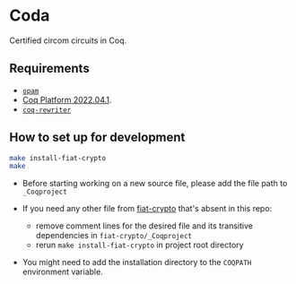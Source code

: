 # Coda

Certified circom circuits in Coq.

## Requirements
- [`opam`](https://opam.ocaml.org/)
- [Coq Platform 2022.04.1](https://github.com/coq/platform/releases/tag/2022.04.1).
- [`coq-rewriter`](https://github.com/mit-plv/rewriter)
  
## How to set up for development

```bash
make install-fiat-crypto
make
```

- Before starting working on a new source file, please add the file path to `_Coqproject`

- If you need any other file from [fiat-crypto](https://github.com/mit-plv/fiat-crypto/) that's absent in this repo:
  - remove comment lines for the desired file and its transitive dependencies in `fiat-crypto/_Coqproject`
  - rerun `make install-fiat-crypto` in project root directory

- You might need to add the installation directory to the `COQPATH` environment variable.